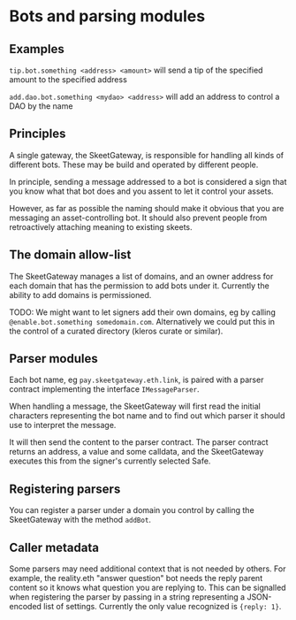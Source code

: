 # Bots and parsing modules

## Examples

 `tip.bot.something <address> <amount>` will send a tip of the specified amount to the specified address

 `add.dao.bot.something <mydao> <address>` will add an address to control a DAO by the name <mydao>

## Principles

A single gateway, the SkeetGateway, is responsible for handling all kinds of different bots. These may be build and operated by different people.

In principle, sending a message addressed to a bot is considered a sign that you know what that bot does and you assent to let it control your assets.

However, as far as possible the naming should make it obvious that you are messaging an asset-controlling bot. It should also prevent people from retroactively attaching meaning to existing skeets.

## The domain allow-list

The SkeetGateway manages a list of domains, and an owner address for each domain that has the permission to add bots under it. Currently the ability to add domains is permissioned.

TODO: We might want to let signers add their own domains, eg by calling `@enable.bot.something somedomain.com`. Alternatively we could put this in the control of a curated directory (kleros curate or similar).

## Parser modules

Each bot name, eg `pay.skeetgateway.eth.link`, is paired with a parser contract implementing the interface `IMessageParser`.

When handling a message, the SkeetGateway will first read the initial characters representing the bot name and to find out which parser it should use to interpret the message.

It will then send the content to the parser contract. The parser contract returns an address, a value and some calldata, and the SkeetGateway executes this from the signer's currently selected Safe.

## Registering parsers

You can register a parser under a domain you control by calling the SkeetGateway with the method `addBot`.

## Caller metadata

Some parsers may need additional context that is not needed by others. For example, the reality.eth "answer question" bot needs the reply parent content so it knows what question you are replying to. This can be signalled when registering the parser by passing in a string representing a JSON-encoded list of settings. Currently the only value recognized is `{reply: 1}`.
